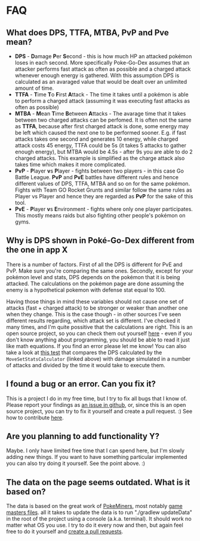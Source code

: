 # FAQ

## What does DPS, TTFA, MTBA, PvP and Pve mean?
- **DPS** - **D**amage **P**er **S**econd - this is how much HP an attacked pokémon loses in each second. 
More specifically Poke-Go-Dex assumes that an attacker performs fast attack as often as possible and
a charged attack whenever enough energy is gathered. With this assumption DPS is calculated as an
avaraged value that would be dealt over an unlimited amount of time.
- **TTFA** - **T**ime **T**o **F**irst **A**ttack - The time it takes until a pokémon is able to perform a 
charged attack (assuming it was executing fast attacks as often as possible)
- **MTBA** - **M**ean **T**ime **B**etween **A**ttacks - The avarage time that it takes between two charged
attacks can be perfomed. It is often not the same as **TTFA**, because after first charged attack is done, some
energy may be left which caused the next one to be performed sooner. 
E.g. if fast attacks takes one second and generates 10 energy, while charged attack costs 45 energy, 
TTFA could be 5s (it takes 5 attacks to gather enough energy), but MTBA would be 4.5s - after 9s you are
able to do 2 charged attacks. This example is simplified as the charge attack also takes time which makes it 
more complicated.
- **PvP** - **P**layer **v**s **P**layer - fights between two players - in this case Go Battle League.
**PvP** and **PvE** battles have different rules and hence different values of DPS, TTFA, MTBA and so on for the same
pokémon. Fights with Team GO Rocket Grunts and similar follow the same rules as Player vs Player and hence they are
regarded as **PvP** for the sake of this tool.
- **PvE** - **P**layer **v**s **E**nvironment - fights where only one player participates. This mostly means raids
but also fighting other people's pokémon on gyms.

## Why is DPS shown in Poké-Go-Dex different from the one in app X
There is a number of factors. First of all the DPS is different for PvE and PvP. 
Make sure you're comparing the same ones. Secondly, except for your pokémon level and stats, 
DPS depends on the pokémon that it is being attacked. 
The calculations on the pokémon page are done assuming the enemy is a hypothetical pokemon with
defense stat equal to 100.

Having those things in mind these variables should not cause one set of attacks 
(fast + charged attack) to be stronger or weaker than another one when they change. 
This is the case though - in other sources I've seen different results regarding, which attack set
is different. I've checked it many times, and I'm quite possitive that the calculations are right.
This is an open source project, so you can check them out yourself 
[here](https://github.com/rybick/pogolitics/blob/master/src/main/kotlin/pogolitics/controller/MoveSetStatsCalculator.kt) -
even if you don't know anything about programming, you should be able to read it just like math equations.
If you find an error please let me know!
You can also take a look at [this test](https://github.com/rybick/pogolitics/blob/master/src/test/kotlin/MoveSetStatsCalculatorTest.kt#L60)
that compares the DPS calculated by the `MoveSetStatsCalculator` (linked above) with damage simulated in a number of attacks
and divided by the time it would take to execute them.

## I found a bug or an error. Can you fix it?
This is a project I do in my free time, but I try to fix all bugs that I know of. 
Please report your findings as [an issue in github](https://github.com/rybick/pogolitics/issues), or, 
since this is an open source project, you can try to fix it yourself and create a pull request. :)
See how to contribute [here](./CONTRIBUTING.md).

## Are you planning to add functionality Y?
Maybe. I only have limited free time that I can spend here, but I'm slowly adding new things.
If you want to have something particular implemented you can also try doing it yourself. See the point above. :)

## The data on the page seems outdated. What is it based on?
The data is based on the great work of [PokeMiners](https://github.com/PokeMiners), 
most notably [game masters files](https://github.com/PokeMiners/game_masters/tree/master/latest).
all it takes to update the data is to run "./gradlew updateData" in the root of the project using a console (a.k.a. terminal).
It should work no matter what OS you use.
I try to do it every now and then, but again feel free to do it yourself and [create a pull requests](./CONTRIBUTING.md).


